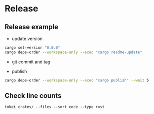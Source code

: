 # Release

## Release example

- update version

```bash
cargo set-version "0.0.0"
cargo deps-order --workspace-only --exec "cargo readme-update"
```

- git commit and tag

- publish

```bash
cargo deps-order --workspace-only --exec "cargo publish" --wait 5
```

## Check line counts

```console
tokei crates/ --files --sort code --type rust
```
